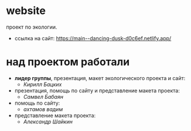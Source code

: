 # website
проект по экологии.
* ссылка на сайт: https://main--dancing-dusk-d0c6ef.netlify.app/


# над проектом работали
- **лидер группы**, презентация, макет экологического проекта и сайт: 
  - *Кирилл Бацких*
- презентация, помощь по сайту и представление макета проекта: 
  - *Самвел Бабаян*
- помощь по сайту:
  - *ахтамов вадим*
- представление макета проекта:
  - *Александр Шайкин*

